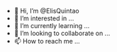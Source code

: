 - 👋 Hi, I’m @ElisQuintao
- 👀 I’m interested in ...
- 🌱 I’m currently learning ...
- 💞️ I’m looking to collaborate on ...
- 📫 How to reach me ...

<!---
ElisQuintao/ElisQuintao is a ✨ special ✨ repository because its `README.md` (this file) appears on your GitHub profile.
You can click the Preview link to take a look at your changes.
--->
